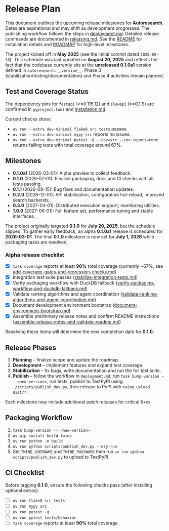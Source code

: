 # Release Plan

This document outlines the upcoming release milestones for **Autoresearch**.
Dates are aspirational and may shift as development progresses. The publishing
workflow follows the steps in [deployment.md](deployment.md). Detailed release
commands are documented in [releasing.md](releasing.md). See the
[README](../README.md) for installation details and [ROADMAP](../ROADMAP.md) for
high-level milestones.

The project kicked off in **May 2025** (see the initial commit dated
`2025-05-18`). This schedule was last updated on **August 20, 2025** and
reflects the fact that the codebase currently sits at the **unreleased 0.1.0a1**
version defined in `autoresearch.__version__`. Phase 3
(stabilization/testing/documentation) and Phase 4 activities remain planned.

## Test and Coverage Status

The dependency pins for `fastapi` (>=0.115.12) and `slowapi` (==0.1.9) are
confirmed in `pyproject.toml` and [installation.md](installation.md).

Current checks show:

- `uv run --extra dev-minimal flake8 src tests` passes.
- `uv run --extra dev-minimal mypy src` reports no issues.
- `uv run --extra dev-minimal pytest -q --cov=src --cov-report=term`
  returns failing tests with total coverage around 67%.

## Milestones

- **0.1.0a1** (2026-03-01): Alpha preview to collect feedback.
- **0.1.0** (2026-07-01): Finalize packaging, docs and CI checks with all
  tests passing.
- **0.1.1** (2026-09-15): Bug fixes and documentation updates.
- **0.2.0** (2026-12-01): API stabilization, configuration hot-reload,
  improved search backends.
- **0.3.0** (2027-03-01): Distributed execution support, monitoring utilities.
- **1.0.0** (2027-06-01): Full feature set, performance tuning and stable
  interfaces.

The project originally targeted **0.1.0** for **July 20, 2025**, but the
schedule slipped. To gather early feedback, an alpha **0.1.0a1** release is
scheduled for **2026-03-01**. The final **0.1.0** milestone is
now set for **July 1, 2026** while packaging tasks are resolved.

### Alpha release checklist

- [x] `task coverage` reports at least **90%** total coverage (currently ~67%;
  see [add-coverage-gates-and-regression-checks.md][coverage-gates])
- [x] Integration test suite passes
  ([stabilize-integration-tests.md][stabilize-integration-tests])
- [x] Verify packaging workflow with DuckDB fallback
  ([verify-packaging-workflow-and-duckdb-fallback.md][packaging-fallback])
- [x] Validate ranking algorithms and agent coordination
  ([validate-ranking-algorithms-and-agent-coordination.md][ranking-coordination])
- [x] Document development environment bootstrap
  ([document-environment-bootstrap.md][document-environment-bootstrap])
- [x] Assemble preliminary release notes and confirm README instructions
  ([assemble-release-notes-and-validate-readme.md][assemble-release-notes])

Resolving these items will determine the new completion date for **0.1.0**.

## Release Phases

1. **Planning** – finalize scope and update the roadmap.
2. **Development** – implement features and expand test coverage.
3. **Stabilization** – fix bugs, write documentation and run the full test
   suite.
4. **Publish** – follow the workflow in `deployment.md`: run
   `task bump-version -- <new-version>`, run tests, publish to TestPyPI using
   `./scripts/publish_dev.py`, then release to PyPI with `twine upload dist/*`.

Each milestone may include additional patch releases for critical fixes.

## Packaging Workflow

1. `task bump-version -- <new-version>`
2. `uv pip install build twine`
3. `uv run python -m build`
4. `uv run python scripts/publish_dev.py --dry-run`
5. Set `TWINE_USERNAME` and `TWINE_PASSWORD` then run
   `uv run python scripts/publish_dev.py` to upload to TestPyPI.

## CI Checklist

Before tagging **0.1.0**, ensure the following checks pass (after installing
optional extras):

- [ ] `uv run flake8 src tests`
- [ ] `uv run mypy src`
- [ ] `uv run pytest -q`
- [ ] `uv run pytest tests/behavior`
- [ ] `task coverage` reports at least **90%** total coverage

[coverage-gates]: ../issues/add-coverage-gates-and-regression-checks.md
[stabilize-integration-tests]: ../issues/stabilize-integration-tests.md
[packaging-fallback]: ../issues/verify-packaging-workflow-and-duckdb-fallback.md
[ranking-coordination]: ../issues/validate-ranking-algorithms-and-agent-coordination.md
[document-environment-bootstrap]: ../issues/archive/document-environment-bootstrap.md
[assemble-release-notes]: ../issues/archive/assemble-release-notes-and-validate-readme.md
